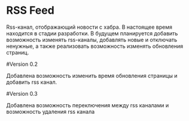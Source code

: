 # RSS Feed

Rss-канал, отображающий новости с хабра. В настоящее время находится в стадии разработки. 
В будущем планируется добавить возможность изменять rss-каналы, добавлять новые и отключать ненужные, а также реализовать возможность изменять обновления страниц.


#Version 0.2

Добавлена возможность изменить время обновления страницы и добавить rss канал.


#Version 0.3

Добавлена возможность переключения между rss каналами и возможность удаления rss канала
